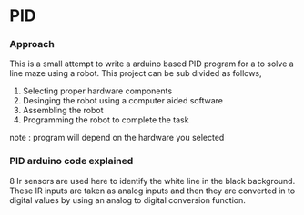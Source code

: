 # PID

### Approach 

This is a small attempt to write a arduino based PID program for a to solve a line maze using a robot. This project can be sub divided as follows,

1. Selecting proper hardware components
2. Desinging the robot using a computer aided software 
3. Assembling the robot 
4. Programming the robot to complete the task

note : program will depend on the hardware you selected

### PID arduino code explained

8 Ir sensors are used here to identify the white line in the black background. These IR inputs are taken as analog inputs and then they are converted in to digital values by using an analog to digital conversion function.

